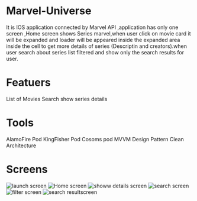 # Marvel-Universe
It is IOS application connected by Marvel API ,application has only one screen ,Home screen shows Series marvel,when user click on movie card it will be expanded and loader will be
appeared inside the expanded area inside the cell to get more details
of series (Descriptin and creators).when user search about series list filtered and show only the
search results for user.

# Featuers
List of Movies
Search 
show series details 

# Tools
AlamoFire Pod
KingFisher Pod
Cosoms pod
MVVM Design Pattern
Clean Architecture

# Screens 

![launch screen](Desktop/1.png)
 ![Home screen](Desktop/2.png)
![showw details screen](Desktop/3.png)
![search screen](Desktop/4.png)
![filter screen](Desktop/5.png)
![search resultscreen](Desktop/6.png)


